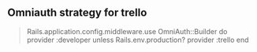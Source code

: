 ## Omniauth strategy for trello

> Rails.application.config.middleware.use OmniAuth::Builder do
>  provider :developer unless Rails.env.production?
>  provider :trello
> end
